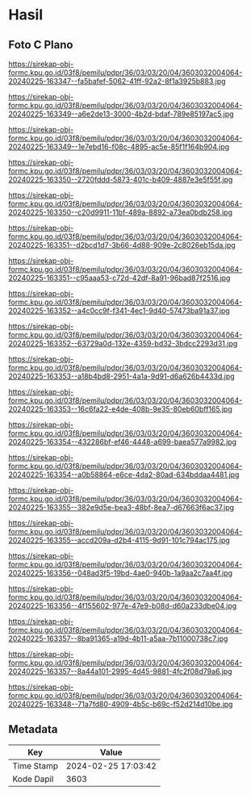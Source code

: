 # Hasil

## Foto C Plano

https://sirekap-obj-formc.kpu.go.id/03f8/pemilu/pdpr/36/03/03/20/04/3603032004064-20240225-163347--fa5bafef-5062-41ff-92a2-8f1a3925b883.jpg

https://sirekap-obj-formc.kpu.go.id/03f8/pemilu/pdpr/36/03/03/20/04/3603032004064-20240225-163349--a6e2de13-3000-4b2d-bdaf-789e85197ac5.jpg

https://sirekap-obj-formc.kpu.go.id/03f8/pemilu/pdpr/36/03/03/20/04/3603032004064-20240225-163349--1e7ebd16-f08c-4895-ac5e-85f1f164b904.jpg

https://sirekap-obj-formc.kpu.go.id/03f8/pemilu/pdpr/36/03/03/20/04/3603032004064-20240225-163350--2720fddd-5873-401c-b409-4887e3e5f55f.jpg

https://sirekap-obj-formc.kpu.go.id/03f8/pemilu/pdpr/36/03/03/20/04/3603032004064-20240225-163350--c20d9911-11bf-489a-8892-a73ea0bdb258.jpg

https://sirekap-obj-formc.kpu.go.id/03f8/pemilu/pdpr/36/03/03/20/04/3603032004064-20240225-163351--d2bcd1d7-3b66-4d88-909e-2c8026eb15da.jpg

https://sirekap-obj-formc.kpu.go.id/03f8/pemilu/pdpr/36/03/03/20/04/3603032004064-20240225-163351--c95aaa53-c72d-42df-8a91-96bad87f2516.jpg

https://sirekap-obj-formc.kpu.go.id/03f8/pemilu/pdpr/36/03/03/20/04/3603032004064-20240225-163352--a4c0cc9f-f341-4ec1-9d40-57473ba91a37.jpg

https://sirekap-obj-formc.kpu.go.id/03f8/pemilu/pdpr/36/03/03/20/04/3603032004064-20240225-163352--63729a0d-132e-4359-bd32-3bdcc2293d31.jpg

https://sirekap-obj-formc.kpu.go.id/03f8/pemilu/pdpr/36/03/03/20/04/3603032004064-20240225-163353--a18b4bd8-2951-4a1a-9d91-d6a626b4433d.jpg

https://sirekap-obj-formc.kpu.go.id/03f8/pemilu/pdpr/36/03/03/20/04/3603032004064-20240225-163353--16c6fa22-e4de-408b-9e35-80eb60bff165.jpg

https://sirekap-obj-formc.kpu.go.id/03f8/pemilu/pdpr/36/03/03/20/04/3603032004064-20240225-163354--432286bf-ef46-4448-a699-baea577a9982.jpg

https://sirekap-obj-formc.kpu.go.id/03f8/pemilu/pdpr/36/03/03/20/04/3603032004064-20240225-163354--a0b58864-e6ce-4da2-80ad-634bddaa4481.jpg

https://sirekap-obj-formc.kpu.go.id/03f8/pemilu/pdpr/36/03/03/20/04/3603032004064-20240225-163355--382e9d5e-bea3-48bf-8ea7-d67663f6ac37.jpg

https://sirekap-obj-formc.kpu.go.id/03f8/pemilu/pdpr/36/03/03/20/04/3603032004064-20240225-163355--accd209a-d2b4-4115-9d91-101c794ac175.jpg

https://sirekap-obj-formc.kpu.go.id/03f8/pemilu/pdpr/36/03/03/20/04/3603032004064-20240225-163356--048ad3f5-19bd-4ae0-940b-1a9aa2c7aa4f.jpg

https://sirekap-obj-formc.kpu.go.id/03f8/pemilu/pdpr/36/03/03/20/04/3603032004064-20240225-163356--4f155602-977e-47e9-b08d-d60a233dbe04.jpg

https://sirekap-obj-formc.kpu.go.id/03f8/pemilu/pdpr/36/03/03/20/04/3603032004064-20240225-163357--8ba91365-a19d-4b11-a5aa-7b11000738c7.jpg

https://sirekap-obj-formc.kpu.go.id/03f8/pemilu/pdpr/36/03/03/20/04/3603032004064-20240225-163357--8a44a101-2995-4d45-9881-4fc2f08d79a6.jpg

https://sirekap-obj-formc.kpu.go.id/03f8/pemilu/pdpr/36/03/03/20/04/3603032004064-20240225-163348--71a7fd80-4909-4b5c-b69c-f52d214d10be.jpg


## Metadata

| Key        | Value               |
| ---------- | ------------------- |
| Time Stamp | 2024-02-25 17:03:42 |
| Kode Dapil | 3603                |



